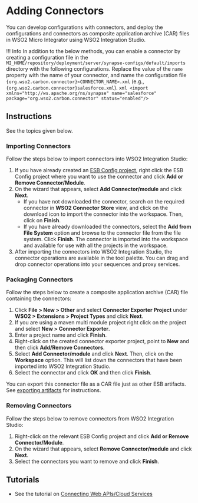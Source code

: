 # Adding Connectors

You can develop configurations with connectors, and deploy the configurations and connectors as composite application archive (CAR) files in WSO2 Micro Integrator using WSO2 Integration Studio.

!!! Info
    In addition to the below methods, you can enable a connector by creating a configuration file in the `MI_HOME/repository/deployment/server/synapse-configs/default/imports` directory with the following configurations. Replace the value of the `name` property with the name of your connector, and name the configuration file `{org.wso2.carbon.connector}<CONNECTOR_NAME>.xml` (e.g., `{org.wso2.carbon.connector}salesforce.xml`).
    ```xml
    <import xmlns="http://ws.apache.org/ns/synapse"
            name="salesforce"
            package="org.wso2.carbon.connector"
            status="enabled"/>
    ```

## Instructions

See the topics given below.

### Importing Connectors

Follow the steps below to import connectors into WSO2 Integration Studio:

1.  If you have already created an [ESB Config project]({{base_path}}/integrate/develop/create-integration-project/#esb-config-project), right click the ESB Config project where you want to use the connector and click **Add or Remove Connector/Module**.
2.  On the wizard that appears, select **Add Connector/module** and click **Next**.
    -   If you have not downloaded the connector, search on the required connector in **WSO2 Connector Store** view, and click on the download icon to import the connector into the workspace. Then, click on **Finish**.
    -   If you have already downloaded the connectors, select the **Add from File System** option and browse to the connector file from the file system. Click **Finish**. The connector is imported into the workspace and available for use with all the projects in the workspace.
3.  After importing the connectors into WSO2 Integration Studio, the connector operations are available in the tool palette. You can drag and drop connector operations into your sequences and proxy services.

### Packaging Connectors

Follow the steps below to create a composite application archive (CAR) file containing the connectors:

1.  Click **File > New > Other** and select **Connector Exporter Project** under **WSO2 > Extensions > Project Types** and click **Next**. 
2.  If you are using a maven multi module project right click on the project and select **New > Connector Exporter**.
3.  Enter a project name and click **Finish**.
4.  Right-click on the created connector exporter project, point to **New** and then click **Add/Remove Connectors**.
5.  Select **Add Connector/module** and click **Next**. Then, click on the **Workspace** option. This will list down the connectors that have been imported into WSO2 Integration Studio.
6.  Select the connector and click **OK** and then click **Finish**.

You can export this connector file as a CAR file just as other ESB artifacts. See [exporting artifacts]({{base_path}}/integrate/develop/exporting-artifacts) for instructions.

### Removing Connectors

Follow the steps below to remove connectors from WSO2 Integration Studio:

1.  Right-click on the relevant ESB Config project and click **Add or Remove Connector/Module**.
2.  On the wizard that appears, select **Remove Connector/module** and click **Next**.
3.  Select the connectors you want to remove and click **Finish**.

## Tutorials

-	See the tutorial on [Connecting Web APIs/Cloud Services]({{base_path}}/tutorials/integration-tutorials/using-the-gmail-connector/#importing-the-email-connector-into-wso2-integration-studi)
     